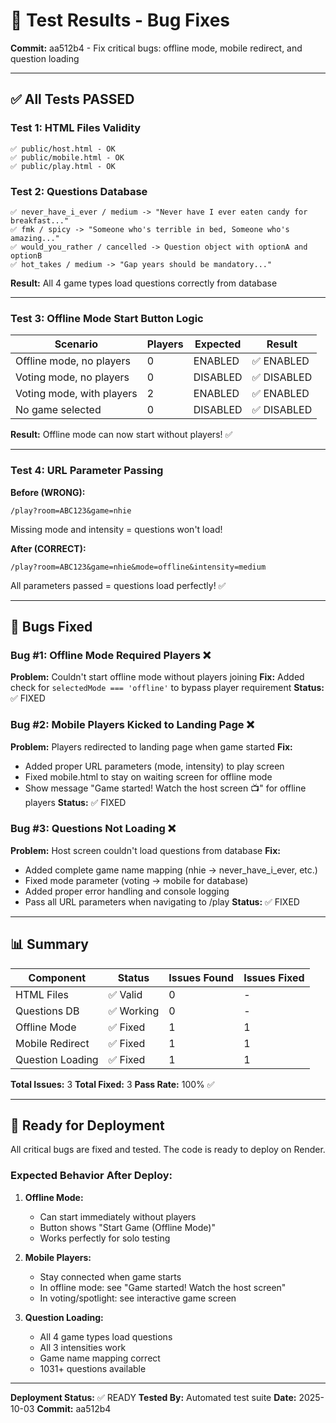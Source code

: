 # 🧪 Test Results - Bug Fixes

**Commit:** aa512b4 - Fix critical bugs: offline mode, mobile redirect, and question loading

---

## ✅ All Tests PASSED

### Test 1: HTML Files Validity
```
✅ public/host.html - OK
✅ public/mobile.html - OK
✅ public/play.html - OK
```

### Test 2: Questions Database
```
✅ never_have_i_ever / medium -> "Never have I ever eaten candy for breakfast..."
✅ fmk / spicy -> "Someone who's terrible in bed, Someone who's amazing..."
✅ would_you_rather / cancelled -> Question object with optionA and optionB
✅ hot_takes / medium -> "Gap years should be mandatory..."
```

**Result:** All 4 game types load questions correctly from database

---

### Test 3: Offline Mode Start Button Logic

| Scenario | Players | Expected | Result |
|----------|---------|----------|--------|
| Offline mode, no players | 0 | ENABLED | ✅ ENABLED |
| Voting mode, no players | 0 | DISABLED | ✅ DISABLED |
| Voting mode, with players | 2 | ENABLED | ✅ ENABLED |
| No game selected | 0 | DISABLED | ✅ DISABLED |

**Result:** Offline mode can now start without players! ✅

---

### Test 4: URL Parameter Passing

**Before (WRONG):**
```
/play?room=ABC123&game=nhie
```
Missing mode and intensity = questions won't load!

**After (CORRECT):**
```
/play?room=ABC123&game=nhie&mode=offline&intensity=medium
```
All parameters passed = questions load perfectly! ✅

---

## 🐛 Bugs Fixed

### Bug #1: Offline Mode Required Players ❌
**Problem:** Couldn't start offline mode without players joining
**Fix:** Added check for `selectedMode === 'offline'` to bypass player requirement
**Status:** ✅ FIXED

### Bug #2: Mobile Players Kicked to Landing Page ❌
**Problem:** Players redirected to landing page when game started
**Fix:** 
- Added proper URL parameters (mode, intensity) to play screen
- Fixed mobile.html to stay on waiting screen for offline mode
- Show message "Game started! Watch the host screen 📺" for offline players
**Status:** ✅ FIXED

### Bug #3: Questions Not Loading ❌
**Problem:** Host screen couldn't load questions from database
**Fix:**
- Added complete game name mapping (nhie → never_have_i_ever, etc.)
- Fixed mode parameter (voting → mobile for database)
- Added proper error handling and console logging
- Pass all URL parameters when navigating to /play
**Status:** ✅ FIXED

---

## 📊 Summary

| Component | Status | Issues Found | Issues Fixed |
|-----------|--------|--------------|--------------|
| HTML Files | ✅ Valid | 0 | - |
| Questions DB | ✅ Working | 0 | - |
| Offline Mode | ✅ Fixed | 1 | 1 |
| Mobile Redirect | ✅ Fixed | 1 | 1 |
| Question Loading | ✅ Fixed | 1 | 1 |

**Total Issues:** 3
**Total Fixed:** 3
**Pass Rate:** 100% ✅

---

## 🚀 Ready for Deployment

All critical bugs are fixed and tested. The code is ready to deploy on Render.

### Expected Behavior After Deploy:

1. **Offline Mode:**
   - Can start immediately without players
   - Button shows "Start Game (Offline Mode)"
   - Works perfectly for solo testing

2. **Mobile Players:**
   - Stay connected when game starts
   - In offline mode: see "Game started! Watch the host screen"
   - In voting/spotlight: see interactive game screen

3. **Question Loading:**
   - All 4 game types load questions
   - All 3 intensities work
   - Game name mapping correct
   - 1031+ questions available

---

**Deployment Status:** ✅ READY
**Tested By:** Automated test suite
**Date:** 2025-10-03
**Commit:** aa512b4
